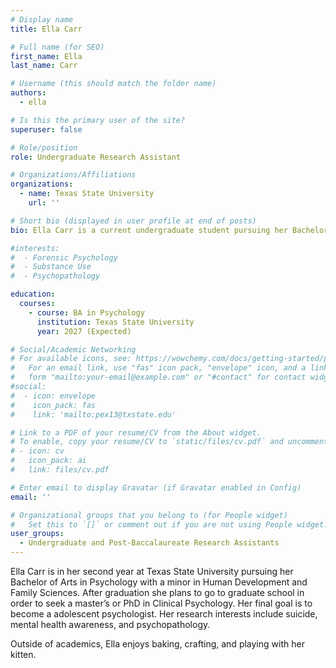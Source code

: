 ```yaml
---
# Display name
title: Ella Carr

# Full name (for SEO)
first_name: Ella
last_name: Carr

# Username (this should match the folder name)
authors:
  - ella

# Is this the primary user of the site?
superuser: false

# Role/position
role: Undergraduate Research Assistant

# Organizations/Affiliations
organizations:
  - name: Texas State University
    url: ''

# Short bio (displayed in user profile at end of posts)
bio: Ella Carr is a current undergraduate student pursuing her Bachelor of Arts in Psychology at Texas State University. 

#interests:
#  - Forensic Psychology
#  - Substance Use
#  - Psychopathology

education:
  courses:
    - course: BA in Psychology
      institution: Texas State University
      year: 2027 (Expected)

# Social/Academic Networking
# For available icons, see: https://wowchemy.com/docs/getting-started/page-builder/#icons
#   For an email link, use "fas" icon pack, "envelope" icon, and a link in the
#   form "mailto:your-email@example.com" or "#contact" for contact widget.
#social:
#  - icon: envelope
#    icon_pack: fas
#    link: 'mailto:pex13@txstate.edu'

# Link to a PDF of your resume/CV from the About widget.
# To enable, copy your resume/CV to `static/files/cv.pdf` and uncomment the lines below.
# - icon: cv
#   icon_pack: ai
#   link: files/cv.pdf

# Enter email to display Gravatar (if Gravatar enabled in Config)
email: ''

# Organizational groups that you belong to (for People widget)
#   Set this to `[]` or comment out if you are not using People widget.
user_groups:
  - Undergraduate and Post-Baccalaureate Research Assistants
---
```


Ella Carr is in her second year at Texas State University pursuing her Bachelor of Arts in Psychology with a minor in Human Development and Family Sciences. After graduation she plans to go to graduate school in order to seek a master’s or PhD in Clinical Psychology. Her final goal is to become a adolescent psychologist. Her research interests include suicide, mental health awareness, and psychopathology. 

Outside of academics, Ella enjoys baking, crafting, and playing with her kitten.